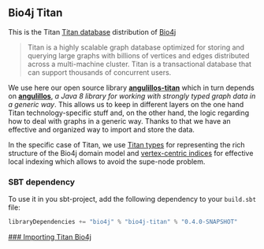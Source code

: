 ## Bio4j Titan 

This is the Titan [Titan database](https://github.com/thinkaurelius/titan) distribution of  [Bio4j](https://github.com/bio4j/bio4j)

> Titan is a highly scalable graph database optimized for storing and querying large graphs with billions of vertices and edges distributed across a multi-machine cluster. Titan is a transactional database that can support thousands of concurrent users.

We use here our open source library **[angulillos-titan](https://github.com/bio4j/angulillos-titan)** which in turn depends on **[angulillos](https://github.com/bio4j/angulillos)**, _a Java 8 library for working with strongly typed graph data in a generic way_. This allows us to keep in different layers on the one hand Titan technology-specific stuff and, on the other hand, the logic regarding how to deal with graphs in a generic way. Thanks to that we have an effective and organized way to import and store the data. 

In the specific case of Titan, we use [Titan types](https://github.com/thinkaurelius/titan/wiki/Type-Definition-Overview) for representing the rich structure of the Bio4j domain model and [vertex-centric indices](https://github.com/thinkaurelius/titan/wiki/Vertex-Centric-Indices) for effective local indexing which allows to avoid the supe-node problem.

### SBT dependency

To use it in you sbt-project, add the following dependency to your `build.sbt` file:

```scala
libraryDependencies += "bio4j" % "bio4j-titan" % "0.4.0-SNAPSHOT"
```

[### Importing Titan Bio4j](/docs/ImportingTitanBio4j)

